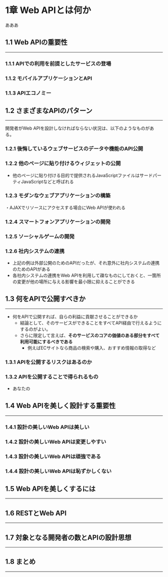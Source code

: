 # 1章 Web APIとは何か
あああ

## 1.1 Web APIの重要性
---


### 1.1.1 APIでの利用を前提としたサービスの登場


### 1.1.2 モバイルアプリケーションとAPI


### 1.1.3 APIエコノミー



## 1.2 さまざまなAPIのパターン
----
開発者がWeb APIを設計しなければならない状況は、以下のようなものがある。
### 1.2.1 後悔しているウェブサービスのデータや機能のAPI公開

### 1.2.2 他のページに貼り付けるウィジェットの公開
- 他のページに貼り付ける目的で提供されるJavaScriptファイルはサードパーティJavaScriptなどと呼ばれる

### 1.2.3 モダンなウェブアプリケーションの構築
・AJAXでリソースにアクセスする場合にWeb APIが使われる
### 1.2.4 スマートフォンアプリケーションの開発
### 1.2.5 ソーシャルゲームの開発
### 1.2.6 社内システムの連携
- 上記の例は外部公開のためのAPIだったが、それ意外に社内システムの連携のためのAPIがある
- 各社内システムの連携をWeb APIを利用して疎なものにしておくと、一箇所の変更が他の場所に与える影響を最小限に抑えることができる

## 1.3 何をAPIで公開すべきか
---
- 何をAPIで公開すれば、自らの利益に貢献させることができるか
  - 結論として、そのサービスができることをすべてAPI経由で行えるようにするのがよい。
  - さらに限定して言えば、**そのサービスのコアの価値のある部分をすべて利用可能にするべきである**
    - 例えばECサイトなら商品の検索や購入、おすすめ情報の取得など

### 1.3.1 APIを公開するリスクはあるのか


### 1.3.2 APIを公開することで得られるもの
- あなたの

## 1.4 Web APIを美しく設計する重要性
----
### 1.4.1 設計の美しいWeb APIは美しい


### 1.4.2 設計の美しいWeb APIは変更しやすい


### 1.4.3 設計の美しいWeb APIは頑強である


### 1.4.4 設計の美しいWeb APIは恥ずかしくない


## 1.5 Web APIを美しくするには
----


## 1.6 RESTとWeb API
---

## 1.7 対象となる開発者の数とAPIの設計思想
---

## 1.8 まとめ
---
